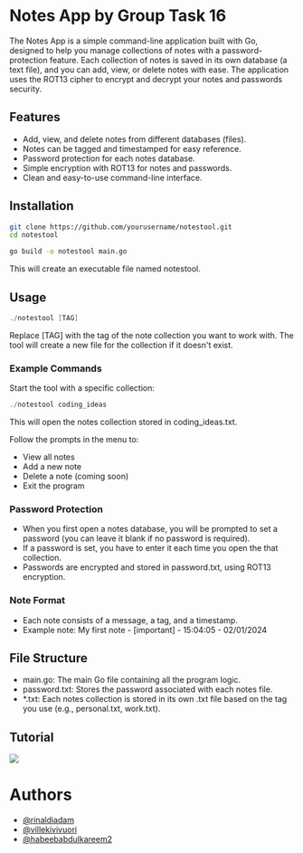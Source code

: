 # Notes App by Group Task 16

The Notes App is a simple command-line application built with Go, designed to help you manage collections of notes with a password-protection feature. Each collection of notes is saved in its own database (a text file), and you can add, view, or delete notes with ease. The application uses the ROT13 cipher to encrypt and decrypt your notes and passwords security.
## Features

- Add, view, and delete notes from different databases (files).
- Notes can be tagged and timestamped for easy reference.
- Password protection for each notes database.
- Simple encryption with ROT13 for notes and passwords.
- Clean and easy-to-use command-line interface.
## Installation

   ```bash
   git clone https://github.com/yourusername/notestool.git
   cd notestool

   go build -o notestool main.go
   ```
   This will create an executable file named notestool.
   
## Usage

```go
./notestool [TAG]

```

Replace [TAG] with the tag of the note collection you want to work with. The tool will create a new file for the collection if it doesn't exist.


### Example Commands
Start the tool with a specific collection:
```go
./notestool coding_ideas
```
This will open the notes collection stored in coding_ideas.txt.

Follow the prompts in the menu to:
- View all notes
- Add a new note
- Delete a note (coming soon)
- Exit the program

### Password Protection

- When you first open a notes database, you will be prompted to set a password (you can leave it blank if no password is required).
- If a password is set, you have to enter it each time you open the that collection.
- Passwords are encrypted and stored in password.txt, using ROT13 encryption.

### Note Format
- Each note consists of a message, a tag, and a timestamp.
- Example note: My first note - [important] - 15:04:05 - 02/01/2024

## File Structure
- main.go: The main Go file containing all the program logic.
- password.txt: Stores the password associated with each notes file.
- *.txt: Each notes collection is stored in its own .txt file based on the tag you use (e.g., personal.txt, work.txt).

## Tutorial
![](https://gitea.koodsisu.fi/rinaldiadam/notes/raw/branch/main/Tutorial.gif)

# Authors

- [@rinaldiadam](https://gitea.koodsisu.fi/rinaldiadam)
- [@villekivivuori](https://gitea.koodsisu.fi/villekivivuori)
- [@habeebabdulkareem2](https://gitea.koodsisu.fi/habeebabdulkareem2)